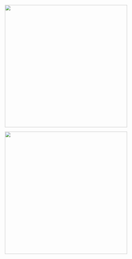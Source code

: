 <p align="center"><a href="https://facebook.com" target="_blank"><img src="https://github.com/90-HAQ/facebook_login_page_tailwind/blob/master/facebook.svg" width="400">
</a></p>


<p align="center"><a href="https://tailwindcss.com/" target="_blank"><img src="https://github.com/90-HAQ/facebook_login_page_tailwind/blob/master/tailwind_css.svg" width="400">
</a></p>


